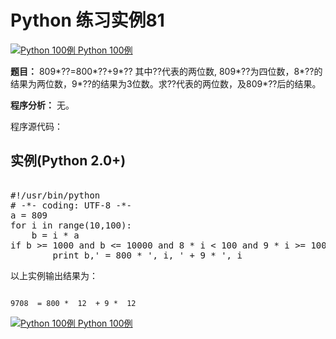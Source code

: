 Python 练习实例81
=============

 [![Python 100例](../images/up.gif)
 Python 100例](python-100-examples.html)


 **题目：** 809*??=800*??+9*?? 其中??代表的两位数, 809*??为四位数，8*??的结果为两位数，9*??的结果为3位数。求??代表的两位数，及809*??后的结果。

 **程序分析：** 无。

 程序源代码：

  实例(Python 2.0+)
---------------

 <pre>

#!/usr/bin/python
# -*- coding: UTF-8 -*-
a = 809
for i in range(10,100):
    b = i * a
if b >= 1000 and b <= 10000 and 8 * i < 100 and 9 * i >= 100:
        print b,' = 800 * ', i, ' + 9 * ', i
</pre>

 以上实例输出结果为：


```

9708  = 800 *  12  + 9 *  12

```

 [![Python 100例](../images/up.gif)
 Python 100例](python-100-examples.html)
